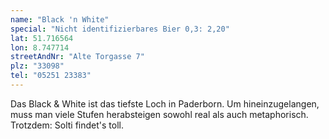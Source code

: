 ```yaml
---
name: "Black 'n White"
special: "Nicht identifizierbares Bier 0,3: 2,20"
lat: 51.716564
lon: 8.747714
streetAndNr: "Alte Torgasse 7"
plz: "33098"
tel: "05251 23383"
---
```

Das Black & White ist das tiefste Loch in Paderborn. Um hineinzugelangen, muss man viele Stufen herabsteigen sowohl real als auch metaphorisch. Trotzdem: Solti findet's toll.
